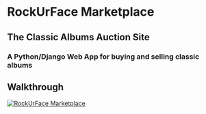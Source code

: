 # RockUrFace Marketplace

## The Classic Albums Auction Site

### A **Python/Django** Web App for buying and selling classic albums

## Walkthrough

[![RockUrFace Marketplace](https://img.youtube.com/vi/gGYqQsDHh4g)](https://youtu.be/gGYqQsDHh4g)

